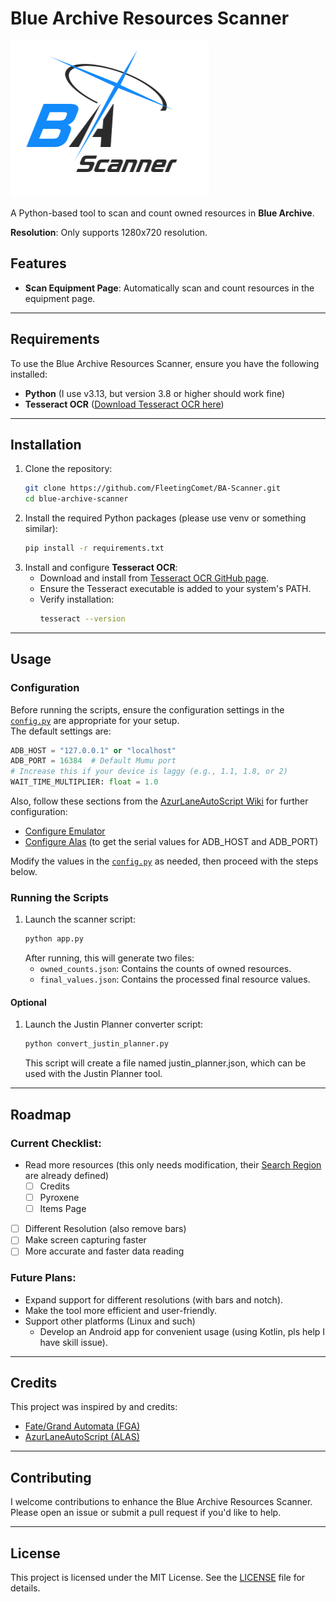 # Blue Archive Resources Scanner
![Logo](<assets/images/BA-Scanner_symbolon.png>)

A Python-based tool to scan and count owned resources in **Blue Archive**.

**Resolution**: Only supports 1280x720 resolution.

## Features

- **Scan Equipment Page**: Automatically scan and count resources in the equipment page.

---

## Requirements

To use the Blue Archive Resources Scanner, ensure you have the following installed:

- **Python** (I use v3.13, but version 3.8 or higher should work fine)
- **Tesseract OCR** ([Download Tesseract OCR here](https://github.com/tesseract-ocr/tesseract))

---

## Installation

1. Clone the repository:
   ```bash
   git clone https://github.com/FleetingComet/BA-Scanner.git
   cd blue-archive-scanner
   ```
2. Install the required Python packages (please use venv or something similar):
   ```bash
   pip install -r requirements.txt
   ```
3. Install and configure **Tesseract OCR**:
   - Download and install from [Tesseract OCR GitHub page](https://github.com/tesseract-ocr/tesseract).
   - Ensure the Tesseract executable is added to your system's PATH.
   - Verify installation:
     ```bash
     tesseract --version
     ```

---

## Usage

### Configuration
Before running the scripts, ensure the configuration settings in the [`config.py`](config.py) are appropriate for your setup.  
The default settings are:

```python
ADB_HOST = "127.0.0.1" or "localhost"
ADB_PORT = 16384  # Default Mumu port
# Increase this if your device is laggy (e.g., 1.1, 1.8, or 2)
WAIT_TIME_MULTIPLIER: float = 1.0
```

Also, follow these sections from the [AzurLaneAutoScript Wiki](https://github.com/LmeSzinc/AzurLaneAutoScript/wiki) for further configuration:
- [Configure Emulator](https://github.com/LmeSzinc/AzurLaneAutoScript/wiki/Installation_en#configure-emulator)
- [Configure Alas](https://github.com/LmeSzinc/AzurLaneAutoScript/wiki/Installation_en#configure-alas) (to get the serial values for ADB_HOST and ADB_PORT)

Modify the values in the [`config.py`](config.py) as needed, then proceed with the steps below.

### Running the Scripts

1. Launch the scanner script:
   ```bash
   python app.py
   ```
   After running, this will generate two files:
      - `owned_counts.json`: Contains the counts of owned resources.
      - `final_values.json`: Contains the processed final resource values.

#### Optional

1. Launch the Justin Planner converter script:
   ```bash
   python convert_justin_planner.py
   ```
   This script will create a file named justin_planner.json, which can be used with the Justin Planner tool.
   
---

## Roadmap

### Current Checklist:

- Read more resources (this only needs modification, their [Search Region](src/locations/search.py) are already defined)
  - [ ] Credits
  - [ ] Pyroxene
  - [ ] Items Page 
- [ ] Different Resolution (also remove bars)
- [ ] Make screen capturing faster
- [ ] More accurate and faster data reading
<!-- - [ ] Comet Haley -->
<!-- - [x] Earth (Orbit/Moon) -->

### Future Plans:
  - Expand support for different resolutions (with bars and notch).
  - Make the tool more efficient and user-friendly.
  - Support other platforms (Linux and such)
    - Develop an Android app for convenient usage (using Kotlin, pls help I have skill issue).

---

## Credits

This project was inspired by and credits:

- [Fate/Grand Automata (FGA)](https://github.com/Fate-Grand-Automata/FGA)
- [AzurLaneAutoScript (ALAS)](https://github.com/LmeSzinc/AzurLaneAutoScript)

---

## Contributing

I welcome contributions to enhance the Blue Archive Resources Scanner. Please open an issue or submit a pull request if you'd like to help.

---

## License

This project is licensed under the MIT License. See the [LICENSE](LICENSE) file for details.

